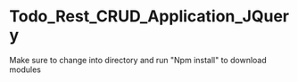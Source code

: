 # Todo_Rest_CRUD_Application_JQuery

Make sure to change into directory and run "Npm install" to download modules
